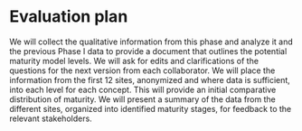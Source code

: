 # Evaluation plan

We will collect the qualitative information from this phase and analyze it and the previous Phase I data to provide a document that outlines the potential maturity model levels.
We will ask for edits and clarifications of the questions for the next version from each collaborator.
We will place the information from the first 12 sites, anonymized and where data is sufficient, into each level for each concept. This will provide an initial comparative distribution of maturity.
We will present a summary of the data from the different sites, organized into identified maturity stages, for feedback to the relevant stakeholders.
